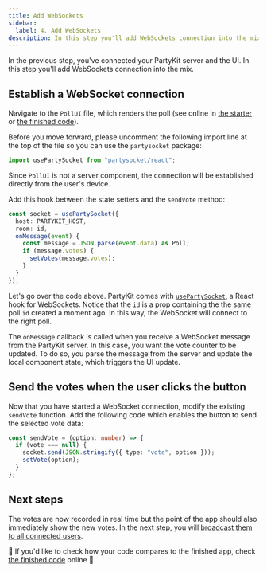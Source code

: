 ```yaml
---
title: Add WebSockets
sidebar:
  label: 4. Add WebSockets
description: In this step you'll add WebSockets connection into the mix
---
```


In the previous step, you've connected your PartyKit server and the UI. In this step you'll add WebSockets connection into the mix.

## Establish a WebSocket connection

Navigate to the `PollUI` file, which renders the poll (see online in <a href="https://github.com/partykit/tutorial-starter-partypoll/blob/main/components/PollUI.tsx#L22-L26" target="_blank" rel="noopener noreferrer">the starter</a> or <a href="https://github.com/partykit/partypoll/blob/main/components/PollUI.tsx#L21-L37" target="_blank" rel="noopener noreferrer">the finished code</a>).

Before you move forward, please uncomment the following import line at the top of the file so you can use the `partysocket` package:

```ts
import usePartySocket from "partysocket/react";
```

Since `PollUI` is not a server component, the connection will be established directly from the user's device.

Add this hook between the state setters and the `sendVote` method:

```ts
const socket = usePartySocket({
  host: PARTYKIT_HOST,
  room: id,
  onMessage(event) {
    const message = JSON.parse(event.data) as Poll;
    if (message.votes) {
      setVotes(message.votes);
    }
  }
});
```

Let's go over the code above. PartyKit comes with <a href="https://docs.partykit.io/reference/partysocket-api/#usage-with-react" target="_blank" rel="noopener noreferrer"><code>usePartySocket</code></a>, a React hook for WebSockets. Notice that the `id` is a prop containing the the same poll `id` created a moment ago. In this way, the WebSocket will connect to the right poll.

The `onMessage` callback is called when you receive a WebSocket message from the PartyKit server. In this case, you want the vote counter to be updated. To do so, you parse the message from the server and update the local component state, which triggers the UI update.

## Send the votes when the user clicks the button

Now that you have started a WebSocket connection, modify the existing `sendVote` function. Add the following code which enables the button to send the selected vote data:

```ts
const sendVote = (option: number) => {
  if (vote === null) {
    socket.send(JSON.stringify({ type: "vote", option }));
    setVote(option);
  }
};
```

## Next steps

The votes are now recorded in real time but the point of the app should also immediately show the new votes. In the next step, you will [broadcast them to all connected users](/tutorials/add-partykit-to-a-nextjs-app/5-broadcast-the-change).

🎈 If you'd like to check how your code compares to the finished app, check <a href="https://github.com/partykit/partypoll/blob/main/components/PollUI.tsx#L21-L37" target="_blank" rel="noopener noreferrer">the finished code</a> online 🎈
